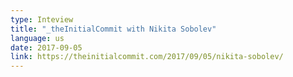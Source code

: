 ```yaml
---
type: Inteview
title: "_theInitialCommit with Nikita Sobolev"
language: us
date: 2017-09-05
link: https://theinitialcommit.com/2017/09/05/nikita-sobolev/
---
```

